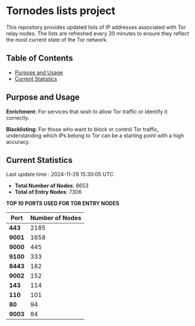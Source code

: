 # Tornodes lists project

This repository provides updated lists of IP addresses associated with Tor relay nodes. The lists are refreshed every 30 minutes to ensure they reflect the most current state of the Tor network.

## Table of Contents

- [Purpose and Usage](#purpose-and-usage)
- [Current Statistics](#current-statistics)


## Purpose and Usage

**Enrichment**: For services that wish to allow Tor traffic or identify it correctly.

**Blacklisting**: For those who want to block or control Tor traffic, understanding which IPs belong to Tor can be a starting point with a high accuracy.

## Current Statistics

Last update time : 2024-11-28 15:30:05 UTC

- **Total Number of Nodes**: 8653
- **Total of Entry Nodes**: 7306

**TOP 10 PORTS USED FOR TOR ENTRY NODES**

| **Port** | **Number of Nodes** |
|------|-----------------|
| **443**   | 2185  |
| **9001**   | 1658  |
| **9000**   | 445  |
| **9100**   | 333  |
| **8443**   | 182  |
| **9002**   | 152  |
| **143**   | 114  |
| **110**   | 101  |
| **80**   | 94  |
| **9003**   | 84  |

